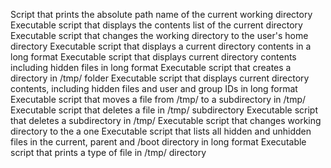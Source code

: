 Script that prints the absolute path name of the current working directory
Executable script that displays the contents list of the current directory
Executable script that changes the working directory to the user's home directory
Executable script that displays a current directory contents in a long format
Executable script that displays current directory contents including hidden files in long format
Executable script that creates a directory in /tmp/ folder
Executable script that displays current directory contents, including hidden files and user and group IDs in long format
Executable script that moves a file from /tmp/ to a subdirectory in /tmp/
Executable script that deletes a file in /tmp/ subdirectory
Executable script that deletes a subdirectory in /tmp/
Executable script that changes working directory to the a one
Executable script that lists all hidden and unhidden files in the current, parent and /boot directory in long format
Executable script that prints a type of file in /tmp/ directory
